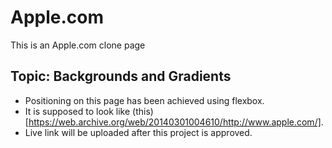 # Apple.com
This is an Apple.com clone page
## Topic: Backgrounds and Gradients
* Positioning on this page has been achieved using flexbox.
* It is supposed to look like (this) [https://web.archive.org/web/20140301004610/http://www.apple.com/].
* Live link will be uploaded after this project is approved.
